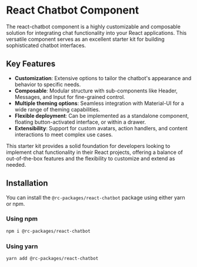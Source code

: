 # React Chatbot Component

The react-chatbot component is a highly customizable and composable solution for integrating chat functionality into your React applications. This versatile component serves as an excellent starter kit for building sophisticated chatbot interfaces.

## Key Features

- **Customization**: Extensive options to tailor the chatbot's appearance and behavior to specific needs.
- **Composable**: Modular structure with sub-components like Header, Messages, and Input for fine-grained control.
- **Multiple theming options**: Seamless integration with Material-UI for a wide range of theming capabilities.
- **Flexible deployment**: Can be implemented as a standalone component, floating button-activated interface, or within a drawer.
- **Extensibility**: Support for custom avatars, action handlers, and content interactions to meet complex use cases.

This starter kit provides a solid foundation for developers looking to implement chat functionality in their React projects, offering a balance of out-of-the-box features and the flexibility to customize and extend as needed.

## Installation

You can install the `@rc-packages/react-chatbot` package using either yarn or npm.

### Using npm

```bash
npm i @rc-packages/react-chatbot
```

### Using yarn

```bash
yarn add @rc-packages/react-chatbot
```

